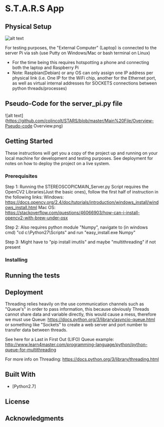 # S.T.A.R.S App

## Physical Setup

![alt text](https://github.com/colincolt/STARS/blob/master/Main%20File/Overview-Physical%20Overview.png)

For testing purposes, the "External Computer" (Laptop) is connected to the server Pi via ssh (use Putty on Windows/Mac or bash terminal on Linux)
  - For the time being this requires hotspotting a phone and connecting both the laptop and Raspberry Pi
  - Note: Raspbian(Debian) or any OS can only assign one IP address per physical link (i.e. One IP for the WiFi chip, another for the Ethernet port, as well as virtual internal addresses for SOCKETS connections between python threads/processes)

## Pseudo-Code for the server_pi.py file

![alt text](https://github.com/colincolt/STARS/blob/master/Main%20File/Overview-Pseudo-code Overview.png)


## Getting Started

These instructions will get you a copy of the project up and running on your local machine for development and testing purposes. See deployment for notes on how to deploy the project on a live system.

### Prerequisites

Step 1:
Running the STEREOSCOPICMAIN_Server.py Script requires the OpenCV2 Libraries(Just the basic ones), follow the first half of instruction in the
following links: 
Windows: https://docs.opencv.org/2.4/doc/tutorials/introduction/windows_install/windows_install.html
Mac OS: https://stackoverflow.com/questions/46066903/how-can-i-install-opencv2-with-brew-under-osx

Step 2: Also requires python module "Numpy", navigate to (in windows cmd) "cd c:\Python27\Scripts" and run "easy_install.exe Numpy"

Step 3: Might have to "pip install imutils" and maybe "multithreading" if not present

### Installing


## Running the tests



## Deployment

Threading relies heavily on the use communication channels such as "Queue's" in order to pass information, this because obviously Threads cannot share data and variable directly, this would cause a mess, therefore we must use Queue: https://docs.python.org/3/library/asyncio-queue.html or something like "Sockets" to create a web server and port number to transfer data between threads.

See here for a Last in First Out (LIFO) Queue example: http://www.learn4master.com/programming-language/python/python-queue-for-multithreading

For more info on Threading: https://docs.python.org/3/library/threading.html


## Built With

* [Python2.7]


## License


## Acknowledgments

